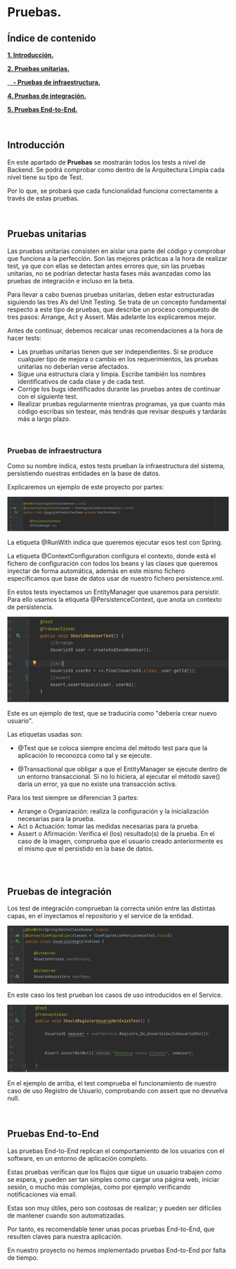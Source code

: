# Pruebas.

## Índice de contenido

**[1. Introducción.](#INTRO)**

**[2. Pruebas unitarias.](#PRUEBASUNITARIAS)**

**[&nbsp;&nbsp;&nbsp; - Pruebas de infraestructura.](#PRUEBASINFRA)**

**[4. Pruebas de integración.](#PRUEBASINTEGRA)**

**[5. Pruebas End-to-End.](#PRUEBASEND)**

<br>
<a name="INTRO"></a>

## Introducción

En este apartado de **Pruebas** se mostrarán todos los tests a nivel de Backend. Se podrá comprobar como dentro de la Arquitectura Limpia cada nivel tiene su tipo de Test.

Por lo que, se probará que cada funcionalidad funciona correctamente a través de estas pruebas.

<br>
<a name="PRUEBASUNITARIAS"></a>

## Pruebas unitarias

Las pruebas unitarias consisten en aislar una parte del código y comprobar que funciona a la perfección. Son las mejores prácticas a la hora de realizar test, ya que con ellas se detectan antes errores que, sin las pruebas unitarias, no se podrían detectar hasta fases más avanzadas como las pruebas de integración e incluso en la beta.

Para llevar a cabo buenas pruebas unitarias, deben estar estructuradas siguiendo las tres A’s del Unit Testing. Se trata de un concepto fundamental respecto a este tipo de pruebas, que describe un proceso compuesto de tres pasos: Arrange, Act y Assert. Más adelante los explicaremos mejor.

Antes de continuar, debemos recalcar unas recomendaciones a la hora de hacer tests:

- Las pruebas unitarias tienen que ser independientes. Si se produce cualquier tipo de mejora o cambio en los requerimientos, las pruebas unitarias no deberían verse afectados.
- Sigue una estructura clara y limpia. Escribe también los nombres identificativos de cada clase y de cada test.
- Corrige los bugs identificados durante las pruebas antes de continuar con el siguiente test.
- Realizar pruebas regularmente mientras programas, ya que cuanto más código escribas sin testear, más tendrás que revisar después y tardarás más a largo plazo.

<br>
<a name="PRUEBASINFRA"></a>

### Pruebas de infraestructura

Como su nombre indica, estos tests prueban la infraestructura del sistema, persistiendo nuestras entidades en la base de datos.

Explicaremos un ejemplo de este proyecto por partes:

<img src=".\resources\1.PNG" />

La etiqueta @RunWith indica que queremos ejecutar esos test con Spring.

La etiqueta @ContextConfiguration configura el contexto, donde está el fichero de configuración con todos los beans y las clases que queremos inyectar de forma automática, además en este mismo fichero especificamos que base de datos usar de nuestro fichero persistence.xml.

En estos tests inyectamos un EntityManager que usaremos para persistir. Para ello usamos la etiqueta @PersistenceContext, que anota un contexto de persistencia.

<img src=".\resources\2.PNG" />

Este es un ejemplo de test, que se traduciría como "debería crear nuevo usuario".

Las etiquetas usadas son:

- @Test que se coloca siempre encima del método test para que la aplicación lo reconozca como tal y se ejecute.

- @Transactional que obligar a que el EntityManager se ejecute dentro de un entorno transaccional. Si no lo hiciera, al ejecutar el método save() daría un error, ya que no existe una transacción activa.

Para los test siempre se diferencian 3 partes:

- Arrange o Organización: realiza la configuración y la inicialización necesarias para la prueba.
- Act o Actuación: tomar las medidas necesarias para la prueba.
- Assert o Afirmación: Verifica el (los) resultado(s) de la prueba. En el caso de la imagen, comprueba que el usuario creado anteriormente es el mismo que el persistido en la base de datos.

<br>

<br>
<a name="PRUEBASINTEGRA"></a>

## Pruebas de integración

Los test de integración comprueban la correcta unión entre las distintas capas, en el inyectamos el repositorio y el service de la entidad.

<img src=".\resources\3.PNG" />

En este caso los test prueban los casos de uso introducidos en el Service.

<img src=".\resources\4.PNG" />

En el ejemplo de arriba, el test comprueba el funcionamiento de nuestro caso de uso Registro de Usuario, comprobando con assert que no devuelva null.

<br>
<a name="PRUEBASEND"></a>

## Pruebas End-to-End

Las pruebas End-to-End replican el comportamiento de los usuarios con el software, en un entorno de aplicación completo.

Estas pruebas verifican que los flujos que sigue un usuario trabajen como se espera, y pueden ser tan simples como cargar una página web, iniciar sesión, o mucho más complejas, como por ejemplo verificando notificaciones vía email.

Estas son muy útiles, pero son costosas de realizar; y pueden ser difíciles de mantener cuando son automatizadas.

Por tanto, es recomendable tener unas pocas pruebas End-to-End, que resulten claves para nuestra aplicación.

En nuestro proyecto no hemos implementado pruebas End-to-End por falta de tiempo.

